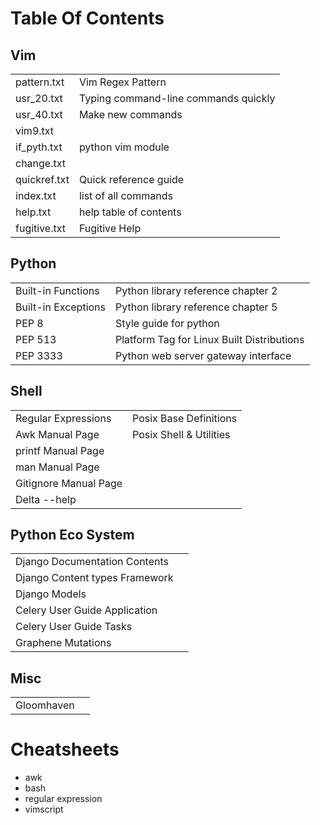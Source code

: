 # Table Of Contents

## Vim

|              |                                      |
| ------------ | ------------------------------------ |
| pattern.txt  | Vim Regex Pattern                    |
| usr_20.txt   | Typing command-line commands quickly |
| usr_40.txt   | Make new commands                    |
| vim9.txt     |                                      |
| if_pyth.txt  | python vim module                    |
| change.txt   |                                      |
| quickref.txt | Quick reference guide                |
| index.txt    | list of all commands                 |
| help.txt     | help table of contents               |
| fugitive.txt | Fugitive Help                        |

## Python

|                     |                                            |
| ------------------- | ------------------------------------------ |
| Built-in Functions  | Python library reference chapter 2         |
| Built-in Exceptions | Python library reference chapter 5         |
| PEP 8               | Style guide for python                     |
| PEP 513             | Platform Tag for Linux Built Distributions |
| PEP 3333            | Python web server gateway interface        |

## Shell

|                       |                         |
| --------------------- | ----------------------- |
| Regular Expressions   | Posix Base Definitions  |
| Awk Manual Page       | Posix Shell & Utilities |
| printf Manual Page    |                         |
| man Manual Page       |                         |
| Gitignore Manual Page |                         |
| Delta --help          |                         |

## Python Eco System

|                                |     |
| ------------------------------ | --- |
| Django Documentation Contents  |     |
| Django Content types Framework |     |
| Django Models                  |     |
| Celery User Guide Application  |     |
| Celery User Guide Tasks        |     |
| Graphene Mutations             |     |

## Misc

|            |     |
| ---------- | --- |
| Gloomhaven |     |

# Cheatsheets

- awk
- bash
- regular expression
- vimscript
